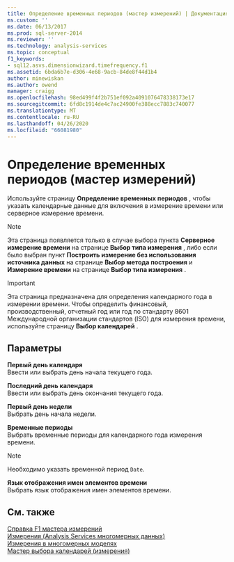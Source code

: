 ```yaml
---
title: Определение временных периодов (мастер измерений) | Документация Майкрософт
ms.custom: ''
ms.date: 06/13/2017
ms.prod: sql-server-2014
ms.reviewer: ''
ms.technology: analysis-services
ms.topic: conceptual
f1_keywords:
- sql12.asvs.dimensionwizard.timefrequency.f1
ms.assetid: 6bda6b7e-d306-4e68-9acb-84de8f44d1b4
author: minewiskan
ms.author: owend
manager: craigg
ms.openlocfilehash: 98ed499f4f2b751ef092a4091076478338173e17
ms.sourcegitcommit: 6fd8c1914de4c7ac24900fe388ecc7883c740077
ms.translationtype: MT
ms.contentlocale: ru-RU
ms.lasthandoff: 04/26/2020
ms.locfileid: "66081980"
---
```

# <a name="define-time-periods-dimension-wizard"></a>Определение временных периодов (мастер измерений)
  Используйте страницу **Определение временных периодов** , чтобы указать календарные данные для включения в измерение времени или серверное измерение времени.  
  
> [!NOTE]  
>   Эта страница появляется только в случае выбора пункта **Серверное измерение времени** на странице **Выбор типа измерения** , либо если было выбран пункт **Построить измерение без использования источника данных** на странице **Выбор метода построения** и **Измерение времени** на странице **Выбор типа измерения** .  
  
> [!IMPORTANT]  
>  Эта страница предназначена для определения календарного года в измерении времени. Чтобы определить финансовый, производственный, отчетный год или год по стандарту 8601 Международной организации стандартов (ISO) для измерения времени, используйте страницу **Выбор календарей** .  
  
## <a name="options"></a>Параметры  
 **Первый день календаря**  
 Ввести или выбрать день начала текущего года.  
  
 **Последний день календаря**  
 Ввести или выбрать день окончания текущего года.  
  
 **Первый день недели**  
 Выбрать день начала недели.  
  
 **Временные периоды**  
 Выбрать временные периоды для календарного года измерения времени.  
  
> [!NOTE]  
>  Необходимо указать временной период `Date`.  
  
 **Язык отображения имен элементов времени**  
 Выбрать язык отображения имен элементов времени.  
  
## <a name="see-also"></a>См. также  
 [Справка F1 мастера измерений](dimension-wizard-f1-help.md)   
 [Измерения &#40;Analysis Services многомерных данных&#41;](multidimensional-models-olap-logical-dimension-objects/dimensions-analysis-services-multidimensional-data.md)   
 [Измерения в многомерных моделях](multidimensional-models/dimensions-in-multidimensional-models.md)   
 [Мастер выбора календарей &#40;измерения&#41;](select-calendars-dimension-wizard.md)  
  
  
